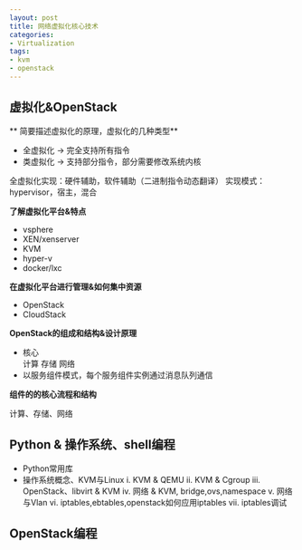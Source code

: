 ```yaml
---                                                                               
layout: post
title: 网络虚拟化核心技术
categories:
- Virtualization
tags:
- kvm
- openstack
---
```


## 虚拟化&OpenStack

** 简要描述虚拟化的原理，虚拟化的几种类型**

+ 全虚拟化 -> 完全支持所有指令
+ 类虚拟化 -> 支持部分指令，部分需要修改系统内核

全虚拟化实现：硬件辅助，软件辅助（二进制指令动态翻译）
实现模式：hypervisor，宿主，混合

**了解虚拟化平台&特点**

+ vsphere
+ XEN/xenserver
+ KVM
+ hyper-v
+ docker/lxc

**在虚拟化平台进行管理&如何集中资源**

+ OpenStack
+ CloudStack

**OpenStack的组成和结构&设计原理**

+ 核心    
计算 存储 网络
+ 以服务组件模式，每个服务组件实例通过消息队列通信

**组件的的核心流程和结构**

计算、存储、网络

## Python & 操作系统、shell编程

+ Python常用库
+ 操作系统概念、KVM与Linux
i.   KVM & QEMU
ii.  KVM & Cgroup
iii. OpenStack、libvirt & KVM
iv.  网络 & KVM, bridge,ovs,namespace
v.   网络与Vlan
vi.  iptables,ebtables,openstack如何应用iptables
vii. iptables调试

## OpenStack编程